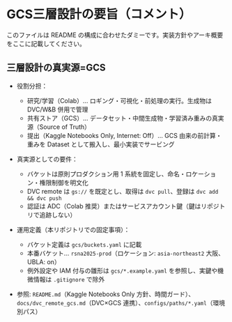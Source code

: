 # GCS三層設計の要旨（コメント）
このファイルは README の構成に合わせたダミーです。実装方針やアーキ概要をここに記載してください。
 
## 三層設計の真実源=GCS

- 役割分担：
  - 研究/学習（Colab）… ロギング・可視化・前処理の実行。生成物は DVC/W&B 併用で管理
  - 共有ストア（GCS）… データセット・中間生成物・学習済み重みの真実源（Source of Truth）
  - 提出（Kaggle Notebooks Only, Internet: Off）… GCS 由来の前計算・重みを Dataset として搬入し、最小実装でサービング

- 真実源としての要件：
  - バケットは原則プロダクション用 1 系統を固定し、命名・ロケーション・権限制御を明文化
  - DVC remote は `gs://` を既定とし、取得は `dvc pull`、登録は `dvc add && dvc push`
  - 認証は ADC（Colab 推奨）またはサービスアカウント鍵（鍵はリポジトリで追跡しない）

- 運用定義（本リポジトリでの固定事項）：
  - バケット定義は `gcs/buckets.yaml` に記載
  - 本番バケット… `rsna2025-prod`（ロケーション: `asia-northeast2` 大阪、UBLA: on）
  - 例外設定や IAM 付与の雛形は `gcs/*.example.yaml` を参照し、実鍵や機微情報は `.gitignore` で除外

- 参照: `README.md`（Kaggle Notebooks Only 方針、時間ガード）、`docs/dvc_remote_gcs.md`（DVC×GCS 連携）、`configs/paths/*.yaml`（環境別パス）
